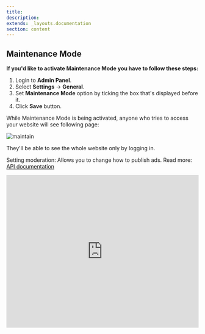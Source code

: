 ```yaml
---
title:
description:
extends: _layouts.documentation
section: content
---
```


## Maintenance Mode

**If you'd like to activate Maintenance Mode you have to follow these steps:**

1.  Login to **Admin Panel**.
2.  Select **Settings** -> **General**.
3.  Set **Maintenance Mode** option by ticking the box that's displayed before it.
4.  Click **Save** button.

While Maintenance Mode is being activated, anyone who tries to access your website will see following page:

![maintain](https://raw.githubusercontent.com/yclas/guides/master/images/Maintain.jpg)

They'll be able to see the whole website only by logging in.

Setting moderation: Allows you to change how to publish ads. Read more: [API documentation](/docs/api-documentation)


<iframe width="100%" height="400px" src="https://www.youtube.com/embed/6r34MvdCwfc" title="Yclas video" frameborder="0" allow="accelerometer; autoplay; clipboard-write; encrypted-media; gyroscope; picture-in-picture" allowfullscreen></iframe>
 
